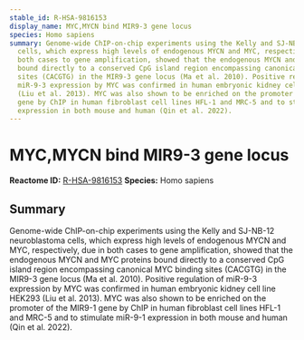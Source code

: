 ```yaml
---
stable_id: R-HSA-9816153
display_name: MYC,MYCN bind MIR9-3 gene locus
species: Homo sapiens
summary: Genome-wide ChIP-on-chip experiments using the Kelly and SJ-NB-12 neuroblastoma
  cells, which express high levels of endogenous MYCN and MYC, respectively, due in
  both cases to gene amplification, showed that the endogenous MYCN and MYC proteins
  bound directly to a conserved CpG island region encompassing canonical MYC binding
  sites (CACGTG) in the MIR9-3 gene locus (Ma et al. 2010). Positive regulation of
  miR-9-3 expression by MYC was confirmed in human embryonic kidney cell line HEK293
  (Liu et al. 2013). MYC was also shown to be enriched on the promoter of the MIR9-1
  gene by ChIP in human fibroblast cell lines HFL-1 and MRC-5 and to stimulate miR-9-1
  expression in both mouse and human (Qin et al. 2022).
---
```


# MYC,MYCN bind MIR9-3 gene locus
**Reactome ID:** [R-HSA-9816153](https://reactome.org/content/detail/R-HSA-9816153)
**Species:** Homo sapiens

## Summary

Genome-wide ChIP-on-chip experiments using the Kelly and SJ-NB-12 neuroblastoma cells, which express high levels of endogenous MYCN and MYC, respectively, due in both cases to gene amplification, showed that the endogenous MYCN and MYC proteins bound directly to a conserved CpG island region encompassing canonical MYC binding sites (CACGTG) in the MIR9-3 gene locus (Ma et al. 2010). Positive regulation of miR-9-3 expression by MYC was confirmed in human embryonic kidney cell line HEK293 (Liu et al. 2013). MYC was also shown to be enriched on the promoter of the MIR9-1 gene by ChIP in human fibroblast cell lines HFL-1 and MRC-5 and to stimulate miR-9-1 expression in both mouse and human (Qin et al. 2022).
